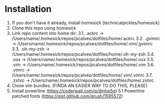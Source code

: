 Installation
============
1. If you don't have it already, install homesick (technicalpickles/homesick)
2. Clone this repo using homesick
3. Link repo content into home dir:
    3.1. .ackrc -> /Users/name/.homesick/repos/pcalves/dotfiles/home/.ackrc
    3.2. .gvimrc -> /Users/name/.homesick/repos/pcalves/dotfiles/home/.vim/.gvimrc
    3.3. .oh-my-zsh -> /Users/name/.homesick/repos/pcalves/dotfiles/home/.oh-my-zsh
    3.4. .osx -> /Users/name/.homesick/repos/pcalves/dotfiles/home/.osx
    3.5. .vim -> /Users/name/.homesick/repos/pcalves/dotfiles/home/.vim
    3.6. .vimrc -> /Users/name/.homesick/repos/pcalves/dotfiles/home/.vim/.vimrc
    3.7. .zshrc -> /Users/name/.homesick/repos/pcalves/dotfiles/home/.zshrc
4. Clone vim bundles. (FINDA AN EASIER WAY TO DO THIS, PLEASE)
5. Install powerline (https://coderwall.com/p/dmhp5q)
    5.1 Powerline patched fonts (https://gist.github.com/qrush/1595572)
